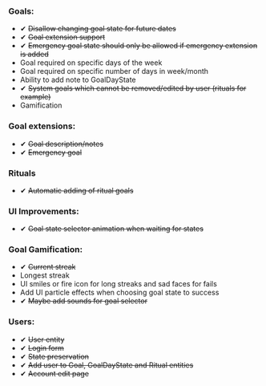 ﻿### Goals:
- ✔ ~~Disallow changing goal state for future dates~~
- ✔ ~~Goal extension support~~
- ✔ ~~Emergency goal state should only be allowed if emergency extension is added~~
- Goal required on specific days of the week
- Goal required on specific number of days in week/month
- Ability to add note to GoalDayState
- ✔ ~~System goals which cannot be removed/edited by user (rituals for example)~~
- Gamification

### Goal extensions:
- ✔ ~~Goal description/notes~~
- ✔ ~~Emergency goal~~

### Rituals
- ✔ ~~Automatic adding of ritual goals~~

### UI Improvements:
- ✔ ~~Goal state selector animation when waiting for states~~

### Goal Gamification:
- ✔ ~~Current streak~~
- Longest streak
- UI smiles or fire icon for long streaks and sad faces for fails
- Add UI particle effects when choosing goal state to success
- ✔ ~~Maybe add sounds for goal selector~~

### Users:
- ✔ ~~User entity~~
- ✔ ~~Login form~~
- ✔ ~~State preservation~~
- ✔ ~~Add user to Goal, GoalDayState and Ritual entities~~
- ✔ ~~Account edit page~~